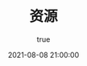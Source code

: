 ---
pageComponent: 
  name: Catalogue
  data: 
    key: 03.资源
    imgUrl: /img/ui.png
    description: 资源页
title: 资源
date: 2021-08-08 21:00:00
permalink: /res
sidebar: false
article: false
comment: false
editLink: false
author: 
  name: yuadh
  link: https://github.com/yuadh
---